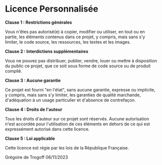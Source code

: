 # Licence Personnalisée

**Clause 1 : Restrictions générales**

Vous n'êtes pas autorisé(e) à copier, modifier ou utiliser, en tout ou en partie, les éléments contenus dans ce projet, y compris, mais sans s'y limiter, le code source, les ressources, les textes et les images.

**Clause 2 : Interdictions supplémentaires**

Vous ne pouvez pas distribuer, publier, vendre, louer ou mettre à disposition du public ce projet, que ce soit sous forme de code source ou de produit compilé.

**Clause 3 : Aucune garantie**

Ce projet est fourni "en l'état", sans aucune garantie, expresse ou implicite, y compris, mais sans s'y limiter, les garanties de qualité marchande, d'adéquation à un usage particulier et d'absence de contrefaçon.

**Clause 4 : Droits de l'auteur**

Tous les droits d'auteur sur ce projet sont réservés. Aucune autorisation n'est accordée pour l'utilisation de ces éléments en dehors de ce qui est expressément autorisé dans cette licence.

**Clause 5 : Loi applicable**

Cette licence est régie par les lois de la République Française.

Grégoire de Trogoff
06/11/2023

